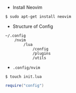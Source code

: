 
- Install Neovim
```zsh
$ sudo apt-get install neovim
```

- Structure of Config
```text
~/.config
	/nvim
		/lua
			/config
			/plugins
			/utils
```

- `.config/nvim`
```shell
$ touch init.lua
```

```lua
require("config")
```


